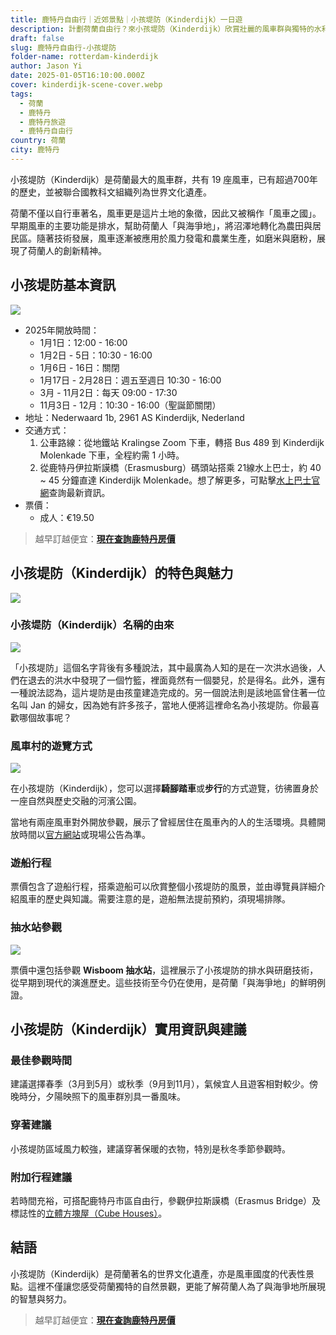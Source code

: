 ```yaml
---
title: 鹿特丹自由行｜近郊景點｜小孩堤防（Kinderdijk）一日遊
description: 計劃荷蘭自由行？來小孩堤防（Kinderdijk）欣賞壯麗的風車群與獨特的水利工程，了解荷蘭人「與海爭地」的智慧技術！
draft: false
slug: 鹿特丹自由行-小孩堤防
folder-name: rotterdam-kinderdijk
author: Jason Yi
date: 2025-01-05T16:10:00.000Z
cover: kinderdijk-scene-cover.webp
tags:
  - 荷蘭
  - 鹿特丹
  - 鹿特丹旅遊
  - 鹿特丹自由行
country: 荷蘭
city: 鹿特丹
---
```


<!--![](kinderdijk-scene.webp)-->

小孩堤防（Kinderdijk）是荷蘭最大的風車群，共有 19 座風車，已有超過700年的歷史，並被聯合國教科文組織列為世界文化遺產。

荷蘭不僅以自行車著名，風車更是這片土地的象徵，因此又被稱作「風車之國」。早期風車的主要功能是排水，幫助荷蘭人「與海爭地」，將沼澤地轉化為農田與居民區。隨著技術發展，風車逐漸被應用於風力發電和農業生產，如磨米與磨粉，展現了荷蘭人的創新精神。

## 小孩堤防基本資訊

![](kinderdijk-lake-and-windmills.webp)

- 2025年開放時間：
  * 1月1日：12:00 - 16:00
  * 1月2日 - 5日：10:30 - 16:00
  * 1月6日 - 16日：關閉
  * 1月17日 - 2月28日：週五至週日 10:30 - 16:00
  * 3月 - 11月2日：每天 09:00 - 17:30
  * 11月3日 - 12月：10:30 - 16:00（聖誕節關閉）
- 地址：Nederwaard 1b, 2961 AS Kinderdijk, Nederland
- 交通方式：
  1. 公車路線：從地鐵站 Kralingse Zoom 下車，轉搭 Bus 489 到 Kinderdijk Molenkade 下車，全程約需 1 小時。
  2. 從鹿特丹伊拉斯謨橋（Erasmusburg）碼頭站搭乘 21線水上巴士，約 40 ~ 45 分鐘直達 Kinderdijk Molenkade。想了解更多，可點擊[水上巴士官網](https://www.waterbus.nl)查詢最新資訊。
- 票價：
  - 成人：€19.50

> 越早訂越便宜：[**現在查詢鹿特丹房價**](https://www.booking.com/city/nl/rotterdam.xt.html?aid=7956794&no_rooms=1&group_adults=2)

## 小孩堤防（Kinderdijk）的特色與魅力

![](kinderdijk-windmills.webp)

### 小孩堤防（Kinderdijk）名稱的由來

![](kinderdijk-roads.webp)

「小孩堤防」這個名字背後有多種說法，其中最廣為人知的是在一次洪水過後，人們在退去的洪水中發現了一個竹籃，裡面竟然有一個嬰兒，於是得名。此外，還有一種說法認為，這片堤防是由孩童建造完成的。另一個說法則是該地區曾住著一位名叫 Jan 的婦女，因為她有許多孩子，當地人便將這裡命名為小孩堤防。你最喜歡哪個故事呢？

### 風車村的遊覽方式

![](house-interior-in-kinderdijk.webp)

在小孩堤防（Kinderdijk），您可以選擇**騎腳踏車**或**步行**的方式遊覽，彷彿置身於一座自然與歷史交融的河濱公園。

當地有兩座風車對外開放參觀，展示了曾經居住在風車內的人的生活環境。具體開放時間以[官方網站](https://kinderdijk.nl)或現場公告為準。

### 遊船行程

票價包含了遊船行程，搭乘遊船可以欣賞整個小孩堤防的風景，並由導覽員詳細介紹風車的歷史與知識。需要注意的是，遊船無法提前預約，須現場排隊。

### 抽水站參觀

![](kinderdijk-wisboom-pumping-station.webp)

票價中還包括參觀 **Wisboom 抽水站**，這裡展示了小孩堤防的排水與研磨技術，從早期到現代的演進歷史。這些技術至今仍在使用，是荷蘭「與海爭地」的鮮明例證。

## 小孩堤防（Kinderdijk）實用資訊與建議

### 最佳參觀時間

建議選擇春季（3月到5月）或秋季（9月到11月），氣候宜人且遊客相對較少。傍晚時分，夕陽映照下的風車群別具一番風味。

### 穿著建議

小孩堤防區域風力較強，建議穿著保暖的衣物，特別是秋冬季節參觀時。

### 附加行程建議

若時間充裕，可搭配鹿特丹市區自由行，參觀伊拉斯謨橋（Erasmus Bridge）及標誌性的[立體方塊屋（Cube Houses）](https://exittaiwan.com/posts/%E9%B9%BF%E7%89%B9%E4%B8%B9%E6%99%AF%E9%BB%9E-%E6%96%B9%E5%A1%8A%E5%B1%8B-%E6%8B%B1%E5%BB%8A%E5%B8%82%E5%A0%B4/)。

## 結語

小孩堤防（Kinderdijk）是荷蘭著名的世界文化遺產，亦是風車國度的代表性景點。這裡不僅讓您感受荷蘭獨特的自然景觀，更能了解荷蘭人為了與海爭地所展現的智慧與努力。

> 越早訂越便宜：[**現在查詢鹿特丹房價**](https://www.booking.com/city/nl/rotterdam.xt.html?aid=7956794&no_rooms=1&group_adults=2)